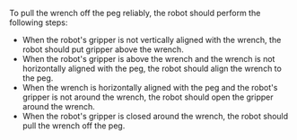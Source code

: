 To pull the wrench off the peg reliably, the robot should perform the following steps:

- When the robot's gripper is not vertically aligned with the wrench, the robot should put gripper above the wrench.
- When the robot's gripper is above the wrench and the wrench is not horizontally aligned with the peg, the robot should align the wrench to the peg.
- When the wrench is horizontally aligned with the peg and the robot's gripper is not around the wrench, the robot should open the gripper around the wrench.
- When the robot's gripper is closed around the wrench, the robot should pull the wrench off the peg.
